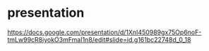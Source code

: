 # presentation

https://docs.google.com/presentation/d/1XnI450989gx75Op6noF-tmLw99cR8iyokO3mFmaI1n8/edit#slide=id.g161bc22748d_0_18
